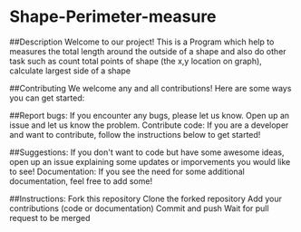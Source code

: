 # Shape-Perimeter-measure
 

##Description
Welcome to our project! This is a Program which help to measures the total length around the outside of a shape and also do other task such as count total points of shape (the x,y location on graph), calculate largest side of a shape

##Contributing
We welcome any and all contributions! Here are some ways you can get started:

##Report bugs: 
If you encounter any bugs, please let us know. Open up an issue and let us know the problem.
Contribute code: If you are a developer and want to contribute, follow the instructions below to get started!

##Suggestions: 
If you don't want to code but have some awesome ideas, open up an issue explaining some updates or imporvements you would like to see!
Documentation: If you see the need for some additional documentation, feel free to add some!

##Instructions:
Fork this repository
Clone the forked repository
Add your contributions (code or documentation)
Commit and push
Wait for pull request to be merged
